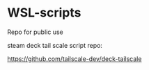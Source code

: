 # WSL-scripts
Repo for public use


steam deck tail scale script repo:

https://github.com/tailscale-dev/deck-tailscale

